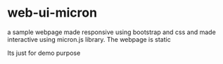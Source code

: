 # web-ui-micron
a sample webpage made responsive using bootstrap and css and made interactive using micron.js library. The webpage is static

Its just for demo purpose

